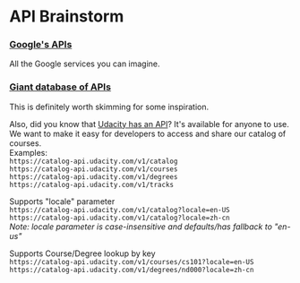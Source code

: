# API Brainstorm

### [Google's APIs](https://developers.google.com/apis-explorer/)

All the Google services you can imagine.

### [Giant database of APIs](http://www.programmableweb.com/apis/directory)

This is definitely worth skimming for some inspiration.

Also, did you know that  [Udacity has an API](https://catalog-api.udacity.com/v1/catalog)? It's available for anyone to use. We want to make it easy for developers to access and share our catalog of courses.  
Examples:  
`https://catalog-api.udacity.com/v1/catalog`  
`https://catalog-api.udacity.com/v1/courses`  
`https://catalog-api.udacity.com/v1/degrees`  
`https://catalog-api.udacity.com/v1/tracks`  
  
Supports "locale" parameter  
`https://catalog-api.udacity.com/v1/catalog?locale=en-US`  
`https://catalog-api.udacity.com/v1/catalog?locale=zh-cn`  
_Note: locale parameter is case-insensitive and defaults/has fallback to "en-us"_  
  
Supports Course/Degree lookup by key  
`https://catalog-api.udacity.com/v1/courses/cs101?locale=en-US`  
`https://catalog-api.udacity.com/v1/degrees/nd000?locale=zh-cn`

